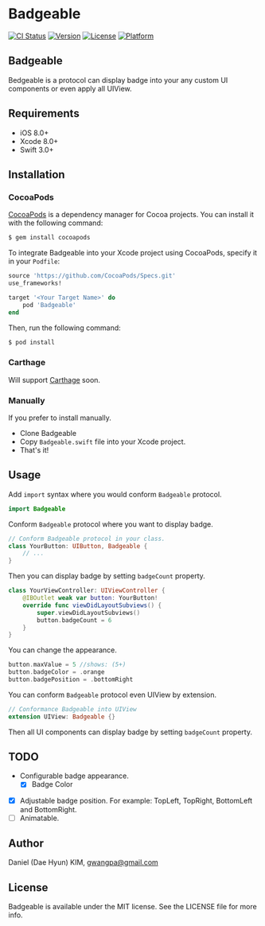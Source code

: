 
# Badgeable

[![CI Status](http://img.shields.io/travis/gwangpa/Badgeable.svg?style=flat)](https://travis-ci.org/gwangpa/Badgeable)
[![Version](https://img.shields.io/cocoapods/v/Badgeable.svg?style=flat)](http://cocoapods.org/pods/Badgeable)
[![License](https://img.shields.io/cocoapods/l/Badgeable.svg?style=flat)](http://cocoapods.org/pods/Badgeable)
[![Platform](https://img.shields.io/cocoapods/p/Badgeable.svg?style=flat)](http://cocoapods.org/pods/Badgeable)

## Badgeable

Bedgeable is a protocol can display badge into your any custom UI components or even apply all UIView.

## Requirements
- iOS 8.0+
- Xcode 8.0+
- Swift 3.0+

## Installation

### CocoaPods

[CocoaPods](http://cocoapods.org) is a dependency manager for Cocoa projects. You can install it with the following command:

```bash
$ gem install cocoapods
```

To integrate Badgeable into your Xcode project using CocoaPods, specify it in your `Podfile`:

```ruby
source 'https://github.com/CocoaPods/Specs.git'
use_frameworks!

target '<Your Target Name>' do
    pod 'Badgeable'
end
```

Then, run the following command:

```bash
$ pod install
```
### Carthage

Will support [Carthage](https://github.com/Carthage/Carthage) soon.

### Manually

If you prefer to install manually.

- Clone Badgeable
- Copy `Badgeable.swift` file into your Xcode project.
- That's it!

## Usage

Add `import` syntax where you would conform `Badgeable` protocol.

```swift
import Badgeable
```

Conform `Badgeable` protocol where you want to display badge.

```swift
// Conform Badgeable protocol in your class.
class YourButton: UIButton, Badgeable {
    // ...
}
```

Then you can display badge by setting `badgeCount` property.

```swift
class YourViewController: UIViewController {
    @IBOutlet weak var button: YourButton!
    override func viewDidLayoutSubviews() {
        super.viewDidLayoutSubviews()
        button.badgeCount = 6
    }
}
```

You can change the appearance.
```swift
button.maxValue = 5 //shows: (5+)
button.badgeColor = .orange
button.badgePosition = .bottomRight
```

You can conform `Badgeable` protocol even UIView by extension.

```swift
// Conformance Badgeable into UIView
extension UIView: Badgeable {}
```

Then all UI components can display badge by setting `badgeCount` property.

## TODO

- Configurable badge appearance. 
	- [X] Badge Color
- [X] Adjustable badge position. For example: TopLeft, TopRight, BottomLeft and BottomRight.
- [ ] Animatable.

## Author

Daniel (Dae Hyun) KIM, gwangpa@gmail.com

## License

Badgeable is available under the MIT license. See the LICENSE file for more info.
